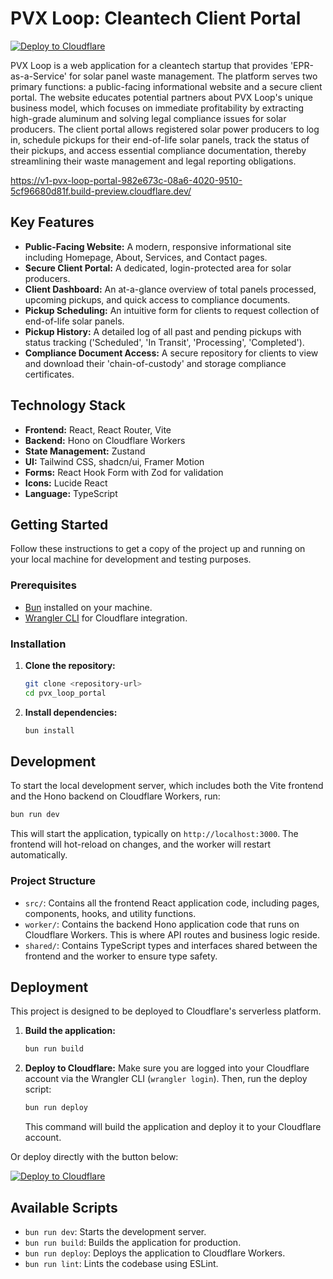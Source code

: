 # PVX Loop: Cleantech Client Portal

[![Deploy to Cloudflare](https://deploy.workers.cloudflare.com/button)](https://deploy.workers.cloudflare.com/?url=https://github.com/25CD3014/generated-app-20251025-202256)

PVX Loop is a web application for a cleantech startup that provides 'EPR-as-a-Service' for solar panel waste management. The platform serves two primary functions: a public-facing informational website and a secure client portal. The website educates potential partners about PVX Loop's unique business model, which focuses on immediate profitability by extracting high-grade aluminum and solving legal compliance issues for solar producers. The client portal allows registered solar power producers to log in, schedule pickups for their end-of-life solar panels, track the status of their pickups, and access essential compliance documentation, thereby streamlining their waste management and legal reporting obligations.

https://v1-pvx-loop-portal-982e673c-08a6-4020-9510-5cf96680d81f.build-preview.cloudflare.dev/

## Key Features

-   **Public-Facing Website:** A modern, responsive informational site including Homepage, About, Services, and Contact pages.
-   **Secure Client Portal:** A dedicated, login-protected area for solar producers.
-   **Client Dashboard:** An at-a-glance overview of total panels processed, upcoming pickups, and quick access to compliance documents.
-   **Pickup Scheduling:** An intuitive form for clients to request collection of end-of-life solar panels.
-   **Pickup History:** A detailed log of all past and pending pickups with status tracking ('Scheduled', 'In Transit', 'Processing', 'Completed').
-   **Compliance Document Access:** A secure repository for clients to view and download their 'chain-of-custody' and storage compliance certificates.

## Technology Stack

-   **Frontend:** React, React Router, Vite
-   **Backend:** Hono on Cloudflare Workers
-   **State Management:** Zustand
-   **UI:** Tailwind CSS, shadcn/ui, Framer Motion
-   **Forms:** React Hook Form with Zod for validation
-   **Icons:** Lucide React
-   **Language:** TypeScript

## Getting Started

Follow these instructions to get a copy of the project up and running on your local machine for development and testing purposes.

### Prerequisites

-   [Bun](https://bun.sh/) installed on your machine.
-   [Wrangler CLI](https://developers.cloudflare.com/workers/wrangler/install-and-update/) for Cloudflare integration.

### Installation

1.  **Clone the repository:**
    ```bash
    git clone <repository-url>
    cd pvx_loop_portal
    ```

2.  **Install dependencies:**
    ```bash
    bun install
    ```

## Development

To start the local development server, which includes both the Vite frontend and the Hono backend on Cloudflare Workers, run:

```bash
bun run dev
```

This will start the application, typically on `http://localhost:3000`. The frontend will hot-reload on changes, and the worker will restart automatically.

### Project Structure

-   `src/`: Contains all the frontend React application code, including pages, components, hooks, and utility functions.
-   `worker/`: Contains the backend Hono application code that runs on Cloudflare Workers. This is where API routes and business logic reside.
-   `shared/`: Contains TypeScript types and interfaces shared between the frontend and the worker to ensure type safety.

## Deployment

This project is designed to be deployed to Cloudflare's serverless platform.

1.  **Build the application:**
    ```bash
    bun run build
    ```

2.  **Deploy to Cloudflare:**
    Make sure you are logged into your Cloudflare account via the Wrangler CLI (`wrangler login`). Then, run the deploy script:
    ```bash
    bun run deploy
    ```
    This command will build the application and deploy it to your Cloudflare account.

Or deploy directly with the button below:

[![Deploy to Cloudflare](https://deploy.workers.cloudflare.com/button)](https://deploy.workers.cloudflare.com/?url=https://github.com/25CD3014/generated-app-20251025-202256)

## Available Scripts

-   `bun run dev`: Starts the development server.
-   `bun run build`: Builds the application for production.
-   `bun run deploy`: Deploys the application to Cloudflare Workers.
-   `bun run lint`: Lints the codebase using ESLint.
